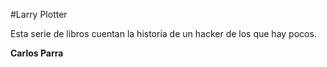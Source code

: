 #Larry Plotter

Esta serie de libros cuentan la historia de un hacker de los que hay pocos.

**Carlos Parra**
